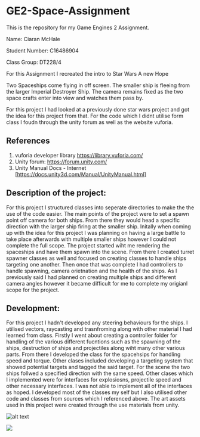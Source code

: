 # GE2-Space-Assignment
This is the repository for my Game Engines 2 Assignment. 

Name: Ciaran McHale

Student Number: C16486904

Class Group: DT228/4

For this Assignment I recreated the intro to Star Wars A new Hope

Two Spaceships come flying in off screen. The smaller ship is fleeing from the larger Imperial Destroyer Ship. The camera remains fixed as the two space crafts enter into view
and watches them pass by.

For this project I had looked at a previously done star wars project and got the idea for this project from that. For the code which I didnt utilise form class I foudn through the unity forum as well as the website vuforia. 

## References

1. vuforia developer library https://library.vuforia.com/
2. Unity forum: https://forum.unity.com/
3. Unity Manual Docs - Internet [https://docs.unity3d.com/Manual/UnityManual.html]

## **Description of the project:**

For this project I structured classes into seperate directories to make the the use of the code easier. The main points of the project were to set a spawn point off camera for both ships. From there they would head a specific direction with the larger ship firing at the smaller ship. Initally when coming up with the idea for this project I was planning on having a large battle to take place afterwards with multiple smaller ships however I could not complete the full scope. The project started wiht me rendering the spaceships and have them spawn into the scene. From there I created turret spawner classes as well and focused on creating classes to handle ships targeting one another. Then  once that was complete I had controllers to handle spawning, camera orietnation and the health of the ships. As I previously said I had planned on creating multiple ships and different camera angles however it became difficult for me to complete my origianl scope for the project. 

## **Development:**

For this project I hadn't developed any steering behaviours for the ships. I utilised vectors, raycasting and trasnfroming along with other material I had learned from class. Firstly I went about creating a controller folder for handling of the various different fucntions such as the spawning of the ships, destruction of ships and projectiles along wiht many other various parts. From there I developed the class for the spacehsips for handling speed and torque. Other clases included developing a targeting system that showed potential targets and tagged the said target. For the scene the two ships follwed a specified direction with the same speed. Other clases which I implemented were for interfaces for explosiosns, projectile speed and other necessary interfaces. I was not able to implement all of the interfaces as hoped. I developed most of the classes my self but I also utilised other code and classes from sources which I referenced above. The art assets used in this project were created through the use materials from unity. 


![alt text](https://www.denofgeek.com/wp-content/uploads/2016/04/star-wars-opening-main_0.jpg)


[![](http://img.youtube.com/vi/lrSFy0DbFaA/0.jpg)](http://www.youtube.com/watch?v=lrSFy0DbFaA "")
